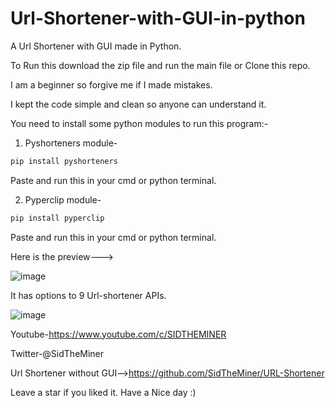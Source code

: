 # Url-Shortener-with-GUI-in-python
A Url Shortener with GUI made in Python.

To Run this download the zip file and run the main file or Clone this repo.

I am a beginner so forgive me if I made mistakes.

I kept the code simple and clean so anyone can understand it.

You need to install some python modules to run this program:-

1) Pyshorteners module-

```python
pip install pyshorteners
```

Paste and run this in your cmd or python terminal.


2) Pyperclip module-

```python
pip install pyperclip
```

Paste and run this in your cmd or python terminal.




Here is the preview--->


![image](https://user-images.githubusercontent.com/89643097/139590497-539e35f3-8691-47b0-92f2-14ad744fb4ed.png)


It has options to 9 Url-shortener APIs.


![image](https://user-images.githubusercontent.com/89643097/139590586-a02db461-6f1b-48de-b276-db78d8dc7d4d.png)



Youtube-https://www.youtube.com/c/SIDTHEMINER

Twitter-@SidTheMiner

Url Shortener without GUI-->https://github.com/SidTheMiner/URL-Shortener


Leave a star if you liked it.
Have a Nice day :)

